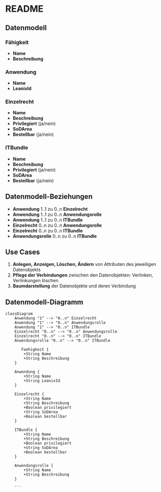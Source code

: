 # README

## Datenmodell

### Fähigkeit
- **Name**
- **Beschreibung**

### Anwendung
- **Name**
- **LeanixId**

### Einzelrecht
- **Name**
- **Beschreibung**
- **Privilegiert** (ja/nein)
- **SoDArea**
- **Bestellbar** (ja/nein)

### ITBundle
- **Name**
- **Beschreibung**
- **Privilegiert** (ja/nein)
- **SoDArea**
- **Bestellbar** (ja/nein)

## Datenmodell-Beziehungen
- **Anwendung** 1..1 zu 0..n **Einzelrecht**
- **Anwendung** 1..1 zu 0..n **Anwendungsrolle**
- **Anwendung** 1..1 zu 0..n **ITBundle**
- **Einzelrecht** 0..n zu 0..n **Anwendungsrolle**
- **Einzelrecht** 0..n zu 0..n **ITBundle**
- **Anwendungsrolle** 0..n zu 0..n **ITBundle**

## Use Cases
1. **Anlegen, Anzeigen, Löschen, Ändern** von Attributen des jeweiligen Datenobjekts
2. **Pflege der Verbindungen** zwischen den Datenobjekten: Verlinken, Verlinkungen löschen
3. **Baumdarstellung** der Datenobjekte und deren Verbindung

## Datenmodell-Diagramm

```mermaid
classDiagram
    Anwendung "1" --> "0..n" Einzelrecht
    Anwendung "1" --> "0..n" Anwendungsrolle
    Anwendung "1" --> "0..n" ITBundle
    Einzelrecht "0..n" --> "0..n" Anwendungsrolle
    Einzelrecht "0..n" --> "0..n" ITBundle
    Anwendungsrolle "0..n" --> "0..n" ITBundle

       Faehigkeit {
        +String Name
        +String Beschreibung
    }

    Anwendung {
        +String Name
        +String LeanixId
    }

    Einzelrecht {
        +String Name
        +String Beschreibung
        +Boolean privilegiert
        +String SoDArea
        +Boolean bestellbar
    }

    ITBundle {
        +String Name
        +String Beschreibung
        +Boolean privilegiert
        +String SoDArea
        +Boolean bestellbar
    }

    Anwendungsrolle {
        +String Name
        +String Beschreibung
    }

    ```